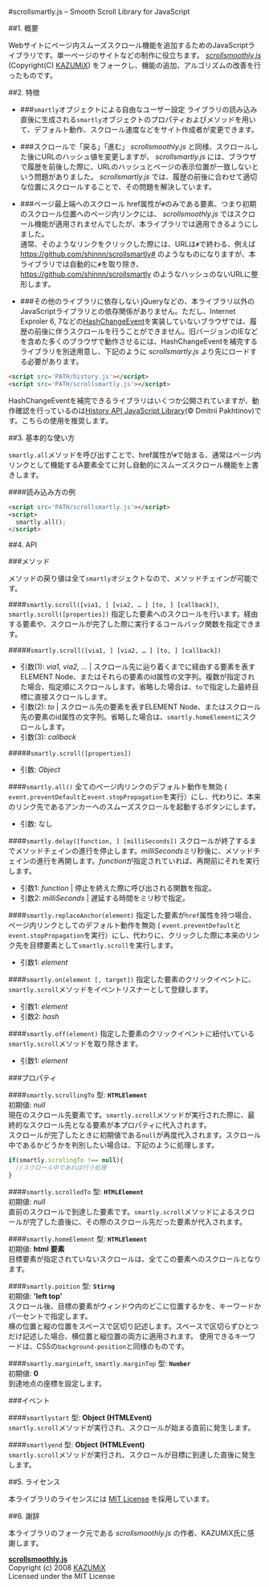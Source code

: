 #scrollsmartly.js – Smooth Scroll Library for JavaScript

##1. 概要

Webサイトにページ内スムーズスクロール機能を追加するためのJavaScriptライブラリです。単一ページのサイトなどの制作に役立ちます。 *[scrollsmoothly.js](http://d.hatena.ne.jp/KAZUMiX/20080418/scrollsmoothly)* (Copyright(C) [KAZUMiX](http://d.hatena.ne.jp/KAZUMiX/)) をフォークし、機能の追加、アルゴリズムの改善を行ったものです。

##2. 特徴
* ###`smartly`オブジェクトによる自由なユーザー設定
ライブラリの読み込み直後に生成される`smartly`オブジェクトのプロパティおよびメソッドを用いて、デフォルト動作、スクロール速度などをサイト作成者が変更できます。

* ###スクロールで「戻る」「進む」
*scrollsmoothly.js* と同様、スクロールした後にURLのハッシュ値を変更しますが、 *scrollsmartly.js* には、ブラウザで履歴を前後した際に、URLのハッシュとページの表示位置が一致しないという問題がありました。 *scrollsmartly.js* では、履歴の前後に合わせて適切な位置にスクロールすることで、その問題を解決しています。

* ###ページ最上端へのスクロール
href属性が`#`のみである要素、つまり初期のスクロール位置へのページ内リンクには、 *scrollsmoothly.js* ではスクロール機能が適用されませんでしたが、本ライブラリでは適用できるようにしました。  
通常、そのようなリンクをクリックした際には、URLは`#`で終わる、例えば https://github.com/shinnn/scrollsmartly# のようなものになりますが、本ライブラリでは自動的に`#`を取り除き、 https://github.com/shinnn/scrollsmartly のようなハッシュのないURLに整形します。

* ###その他のライブラリに依存しない
jQueryなどの、本ライブラリ以外のJavaScriptライブラリとの依存関係がありません。ただし、Internet Exproler 6, 7などの[HashChangeEvent](https://developer.mozilla.org/en-US/docs/DOM/Mozilla_event_reference/hashchange)を実装していないブラウザでは、履歴の前後に伴うスクロールを行うことができません。旧バージョンのIEなどを含めた多くのブラウザで動作させるには、HashChangeEventを補完するライブラリを別途用意し、下記のように *scrollsmartly.js* より先にロードする必要があります。
```html
<script src='PATH/history.js'></script>
<script src='PATH/scrollsmartly.js'></script>
```
HashChangeEventを補完できるライブラリはいくつか公開されていますが、動作確認を行っているのは[History API JavaScript Library](https://github.com/devote/HTML5-History-API)(© Dmitrii Pakhtinov)です。こちらの使用を推奨します。

##3. 基本的な使い方

`smartly.all`メソッドを呼び出すことで、href属性が`#`で始まる、通常はページ内リンクとして機能するA要素全てに対し自動的にスムーズスクロール機能を上書きします。

####読み込み方の例

```html
<script src='PATH/scrollsmartly.js'></script>
<script>
  smartly.all();
</script>
```

##4. API

###メソッド

メソッドの戻り値は全て`smartly`オジェクトなので、メソッドチェインが可能です。

####`smartly.scroll([via1, ] [via2, … ] [to, ] [callback])`, `smartly.scroll([properties])`
指定した要素へのスクロールを行います。経由する要素や、スクロールが完了した際に実行するコールバック関数を指定できます。

#####`smartly.scroll([via1, ] [via2, … ] [to, ] [callback])`
* 引数(1): *via1, via2, ...* | スクロール先に辿り着くまでに経由する要素を表すELEMENT Node、またはそれらの要素のid属性の文字列。複数が指定された場合、指定順にスクロールします。省略した場合は、`to`で指定した最終目標に直接スクロールします。
* 引数(2): *to* | スクロール先の要素を表すELEMENT Node、またはスクロール先の要素のid属性の文字列。省略した場合は、`smartly.homeElement`にスクロールします。
* 引数(3): *callback*
    
#####`smartly.scroll([properties])`
* 引数: *Object*

####`smartly.all()`
全てのページ内リンクのデフォルト動作を無効 (
`event.preventDefault`と`event.stopPropagation`を実行）にし、代わりに、本来のリンク先であるアンカーへのスムーズスクロールを起動するボタンにします。

* 引数: なし
    
####`smartly.delay([function, ] [milliSeconds])`
スクロールが終了するまでメソッドチェインの進行を停止します。*milliSeconds*ミリ秒後に、メソッドチェインの進行を再開します。*function*が指定されていれば、再開前にそれを実行します。

* 引数1: *function* | 停止を終えた際に呼び出される関数を指定。
* 引数2: *milliSeconds* | 遅延する時間をミリ秒で指定。
  
####`smartly.replaceAnchor(element)`
指定した要素が`href`属性を持つ場合、ページ内リンクとしてのデフォルト動作を無効 (
`event.preventDefault`と`event.stopPropagation`を実行）にし、代わりに、クリックした際に本来のリンク先を目標要素として`smartly.scroll`を実行します。
* 引数1: *element*

####`smartly.on(element [, target])`
指定した要素のクリックイベントに、`smartly.scroll`メソッドをイベントリスナーとして登録します。
* 引数1: *element*  
* 引数2: *hash*

####`smartly.off(element)`
指定した要素のクリックイベントに紐付いている`smartly.scroll`メソッドを取り除きます。  
* 引数1: *element*

###プロパティ

####`smartly.scrollingTo`
型: **`HTMLElement`**  
初期値: *null*  
現在のスクロール先要素です。`smartly.scroll`メソッドが実行された際に、最終的なスクロール先となる要素が本プロパティに代入されます。  
スクロールが完了したときに初期値である`null`が再度代入されます。スクロール中であるかどうかを判別したい場合は、下記のように処理します。
```js
if(smartly.scrolingTo !== null){
  //スクロール中であれば行う処理
}
```

####`smartly.scrolledTo`
型: **`HTMLElement`**  
初期値: *null*  
直前のスクロールで到達した要素です。`smartly.scroll`メソッドによるスクロールが完了した直後に、その際のスクロール先だった要素が代入されます。

####`smartly.homeElement`
型: **`HTMLElement`**  
初期値: **html 要素**  
目標要素が指定されていないスクロールは、全てこの要素へのスクロールとなります。

####`smartly.poition`
型: **`Stirng`**  
初期値: **'left top'**  
スクロール後、目標の要素がウィンドウ内のどこに位置するかを、キーワードかパーセントで指定します。  
横の位置と縦の位置をスペースで区切り記述します。スペースで区切らずひとつだけ記述した場合、横位置と縦位置の両方に適用されます。 
使用できるキーワードは、CSSの`background-position`と同様のものです。

####`smartly.marginLeft`, `smartly.marginTop`
型: **`Number`**  
初期値: **0**  
到達地点の座標を設定します。

###イベント

####`smartlystart`
型: **Object (HTMLEvent)**  
`smartly.scroll`メソッドが実行され、スクロールが始まる直前に発生します。

####`smartlyend`
型: **Object (HTMLEvent)**  
`smartly.scroll`メソッドが実行され、スクロールが目標に到達した直後に発生します。

##5. ライセンス

本ライブラリのライセンスには [MIT License](http://opensource.org/licenses/mit-license.php) を採用しています。

##6. 謝辞

本ライブラリのフォーク元である *scrollsmoothly.js* の作者、KAZUMiX氏に感謝します。

**[scrollsmoothly.js](http://d.hatena.ne.jp/KAZUMiX/20080418/scrollsmoothly)**  
Copyright (c) 2008 [KAZUMiX](http://d.hatena.ne.jp/KAZUMiX/)  
Licensed under the MIT License  